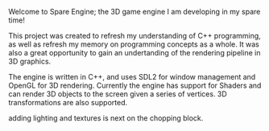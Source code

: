 Welcome to Spare Engine; the 3D game engine I am developing in my spare time!

This project was created to refresh my understanding of C++ programming, as well as refresh my memory on programming concepts as a whole. It was also a great opportunity to gain an undertanding of the rendering pipeline in 3D graphics.

The engine is written in C++, and uses SDL2 for window management and OpenGL for 3D rendering.
Currently the engine has support for Shaders and can render 3D objects to the screen given a series of vertices.
3D transformations are also supported.

adding lighting and textures is next on the chopping block.
